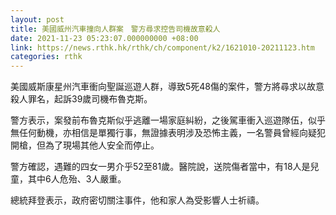 ```yaml
---
layout: post
title: 美國威州汽車撞向人群案　警方尋求控告司機故意殺人
date: 2021-11-23 05:23:07.000000000 +08:00
link: https://news.rthk.hk/rthk/ch/component/k2/1621010-20211123.htm
categories: rthk
---
```


美國威斯康星州汽車衝向聖誕巡遊人群，導致5死48傷的案件，警方將尋求以故意殺人罪名，起訴39歲司機布魯克斯。

警方表示，案發前布魯克斯似乎逃離一場家庭糾紛，之後駕車衝入巡遊隊伍，似乎無任何動機，亦相信是單獨行事，無證據表明涉及恐怖主義，一名警員曾經向疑犯開槍，但為了現場其他人安全而停止。

警方確認，遇難的四女一男介乎52至81歲。醫院說，送院傷者當中，有18人是兒童，其中6人危殆、3人嚴重。

總統拜登表示，政府密切關注事件，他和家人為受影響人士祈禱。

